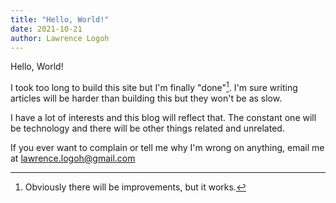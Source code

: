 ```yaml
---
title: "Hello, World!"
date: 2021-10-21
author: Lawrence Logoh
---
```


Hello, World!

I took too long to build this site but I'm finally "done"[^1].
I'm sure writing articles will be harder than building this but they won't be as slow.

I have a lot of interests and this blog will reflect that.
The constant one will be technology and there will be other things related and unrelated.

If you ever want to complain or tell me why I'm wrong on anything, email me at [lawrence.logoh@gmail.com](mailto:lawrence.logoh@gmail.com)

[^1]: Obviously there will be improvements, but it works.
